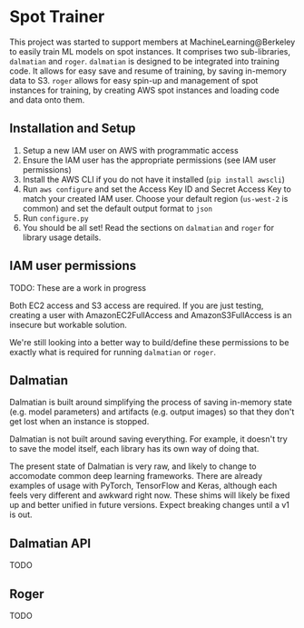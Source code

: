 # Spot Trainer
This project was started to support members at MachineLearning@Berkeley to easily
train ML models on spot instances. It comprises two sub-libraries, `dalmatian`
and `roger`. `dalmatian` is designed to be integrated into training code. It
allows for easy save and resume of training, by saving in-memory data to S3.
`roger` allows for easy spin-up and management of spot instances for training,
 by creating AWS spot instances and loading code and data onto them.

## Installation and Setup
1) Setup a new IAM user on AWS with programmatic access
2) Ensure the IAM user has the appropriate permissions (see IAM user permissions)
3) Install the AWS CLI if you do not have it installed (`pip install awscli`)
4) Run `aws configure` and set the Access Key ID and Secret Access Key to match
   your created IAM user. Choose your default region (`us-west-2` is common) and
   set the default output format to `json`
5) Run `configure.py`
6) You should be all set! Read the sections on `dalmatian` and `roger` for
   library usage details.

## IAM user permissions
TODO: These are a work in progress

Both EC2 access and S3 access are required. If you are just testing, creating a
user with AmazonEC2FullAccess and AmazonS3FullAccess is an insecure but workable
solution.

We're still looking into a better way to build/define these permissions to be
exactly what is required for running `dalmatian` or `roger`.

## Dalmatian
Dalmatian is built around simplifying the process of saving in-memory state (e.g. model
parameters) and artifacts (e.g. output images) so that they don't get lost when an
instance is stopped.

Dalmatian is not built around saving everything. For example, it doesn't try to save the
model itself, each library has its own way of doing that.

The present state of Dalmatian is very raw, and likely to change to accomodate common
deep learning frameworks. There are already examples of usage with PyTorch, TensorFlow
and Keras, although each feels very different and awkward right now. These shims will
likely be fixed up and better unified in future versions. Expect breaking changes until
a v1 is out.

## Dalmatian API
TODO

## Roger
TODO
